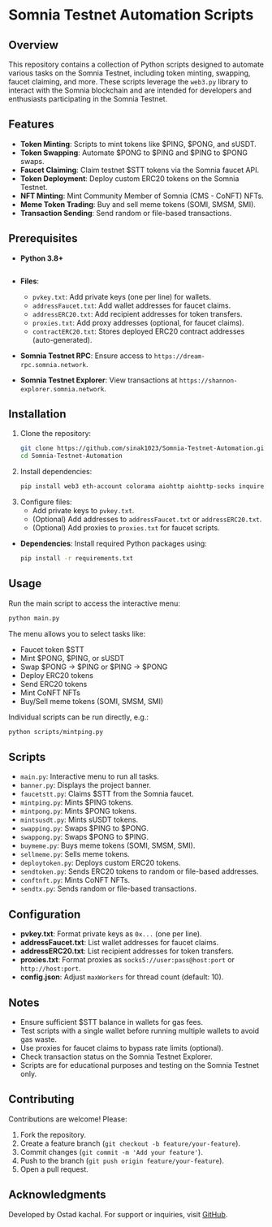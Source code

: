 # Somnia Testnet Automation Scripts

## Overview
This repository contains a collection of Python scripts designed to automate various tasks on the Somnia Testnet, including token minting, swapping, faucet claiming, and more. These scripts leverage the `web3.py` library to interact with the Somnia blockchain and are intended for developers and enthusiasts participating in the Somnia Testnet.

## Features
- **Token Minting**: Scripts to mint tokens like $PING, $PONG, and sUSDT.
- **Token Swapping**: Automate $PONG to $PING and $PING to $PONG swaps.
- **Faucet Claiming**: Claim testnet $STT tokens via the Somnia faucet API.
- **Token Deployment**: Deploy custom ERC20 tokens on the Somnia Testnet.
- **NFT Minting**: Mint Community Member of Somnia (CMS - CoNFT) NFTs.
- **Meme Token Trading**: Buy and sell meme tokens (SOMI, SMSM, SMI).
- **Transaction Sending**: Send random or file-based transactions.

## Prerequisites
- **Python 3.8+**

  ```
- **Files**:
  - `pvkey.txt`: Add private keys (one per line) for wallets.
  - `addressFaucet.txt`: Add wallet addresses for faucet claims.
  - `addressERC20.txt`: Add recipient addresses for token transfers.
  - `proxies.txt`: Add proxy addresses (optional, for faucet claims).
  - `contractERC20.txt`: Stores deployed ERC20 contract addresses (auto-generated).
- **Somnia Testnet RPC**: Ensure access to `https://dream-rpc.somnia.network`.
- **Somnia Testnet Explorer**: View transactions at `https://shannon-explorer.somnia.network`.

## Installation
1. Clone the repository:
   ```bash
   git clone https://github.com/sinak1023/Somnia-Testnet-Automation.git
   cd Somnia-Testnet-Automation
   ```
2. Install dependencies:
   ```bash
   pip install web3 eth-account colorama aiohttp aiohttp-socks inquirer solcx
   ```
3. Configure files:
   - Add private keys to `pvkey.txt`.
   - (Optional) Add addresses to `addressFaucet.txt` or `addressERC20.txt`.
   - (Optional) Add proxies to `proxies.txt` for faucet scripts.

- **Dependencies**: Install required Python packages using:
  ```bash
  pip install -r requirements.txt

## Usage
Run the main script to access the interactive menu:
```bash
python main.py
```
The menu allows you to select tasks like:
- Faucet token $STT
- Mint $PONG, $PING, or sUSDT
- Swap $PONG -> $PING or $PING -> $PONG
- Deploy ERC20 tokens
- Send ERC20 tokens
- Mint CoNFT NFTs
- Buy/Sell meme tokens (SOMI, SMSM, SMI)

Individual scripts can be run directly, e.g.:
```bash
python scripts/mintping.py
```

## Scripts
- `main.py`: Interactive menu to run all tasks.
- `banner.py`: Displays the project banner.
- `faucetstt.py`: Claims $STT from the Somnia faucet.
- `mintping.py`: Mints $PING tokens.
- `mintpong.py`: Mints $PONG tokens.
- `mintsusdt.py`: Mints sUSDT tokens.
- `swapping.py`: Swaps $PING to $PONG.
- `swappong.py`: Swaps $PONG to $PING.
- `buymeme.py`: Buys meme tokens (SOMI, SMSM, SMI).
- `sellmeme.py`: Sells meme tokens.
- `deploytoken.py`: Deploys custom ERC20 tokens.
- `sendtoken.py`: Sends ERC20 tokens to random or file-based addresses.
- `conftnft.py`: Mints CoNFT NFTs.
- `sendtx.py`: Sends random or file-based transactions.

## Configuration
- **pvkey.txt**: Format private keys as `0x...` (one per line).
- **addressFaucet.txt**: List wallet addresses for faucet claims.
- **addressERC20.txt**: List recipient addresses for token transfers.
- **proxies.txt**: Format proxies as `socks5://user:pass@host:port` or `http://host:port`.
- **config.json**: Adjust `maxWorkers` for thread count (default: 10).

## Notes
- Ensure sufficient $STT balance in wallets for gas fees.
- Test scripts with a single wallet before running multiple wallets to avoid gas waste.
- Use proxies for faucet claims to bypass rate limits (optional).
- Check transaction status on the Somnia Testnet Explorer.
- Scripts are for educational purposes and testing on the Somnia Testnet only.

## Contributing
Contributions are welcome! Please:
1. Fork the repository.
2. Create a feature branch (`git checkout -b feature/your-feature`).
3. Commit changes (`git commit -m 'Add your feature'`).
4. Push to the branch (`git push origin feature/your-feature`).
5. Open a pull request.


## Acknowledgments
Developed by Ostad kachal. For support or inquiries, visit [GitHub](https://github.com/sinak1023).
